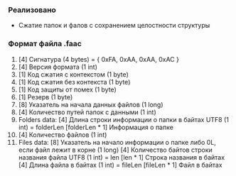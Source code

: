 ### Реализовано
- Сжатие папок и фалов с сохранением целостности структуры

### Формат файла .faac
1. [4] Сигнатура (4 bytes) = { 0xFA, 0xAA, 0xAA, 0xAC }
2. [4] Версия формата (1 int)
3. [1] Код сжатия с контекстом (1 byte)
4. [1] Код сжатия без контекста (1 byte)
5. [1] Код защиты от помех (1 byte)
6. [1] Резерв (1 byte)
7. [8] Указатель на начала данных файлов (1 long)
8. [4] Количество путей папок с данными (1 int)
9. Folders data:
    [4] Длина строки информации о папки в байтах UTF8 (1 int) = folderLen
    [folderLen * 1] Информация о папке
10. [4] Количество файлов (1 int)
11. Files data:
    [8] Указатель на начало информации о папке либо 0L, если файл лежит в корне (1 long)
    [4] Количество байтов строки названия файла UTF8 (1 int) = len
    [len * 1] Строка названия в байтах
    [4] Длина файла в байтах (1 int) = fileLen
    [fileLen * 1] Файл в байтах